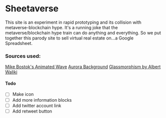 # Sheetaverse

This site is an experiment in rapid prototyping and its collision with metaverse-blockchain hype. It's a running joke that the metaverse/blockchain hype train can do anything and everything. So we put together this parody site to sell virtual real estate on...a Google Spreadsheet. 

### Sources used:
[Mike Bostok's Animated Wave]('https://observablehq.com/@mbostock/wave-motion')
[Aurora Background]('https://codepen.io/shottsn/pen/QOqpqP')
[Glassmorphism by Albert Waliki]('https://albertwalicki.com/blog/glassmorphism-how-to-create')

#### Todo

- [ ] Make icon
- [ ] Add more information blocks
- [ ] Add twitter account link
- [ ] Add retweet button
